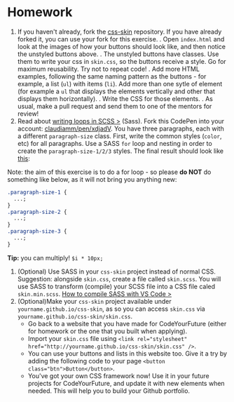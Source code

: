 # Homework

1. If you haven't already, fork the
   [css-skin](https://github.com/Code-Your-Future/css-skin) repository. If you
   have already forked it, you can use your fork for this exercise. . Open
   `index.html` and look at the images of how your buttons should look like, and
   then notice the unstyled buttons above. . The unstyled buttons have classes.
   Use them to write your css in `skin.css`, so the buttons receive a style. Go
   for maximum reusability. Try not to repeat code! . Add more HTML examples,
   following the same naming pattern as the buttons - for example, a list (`ul`)
   with items (`li`). Add more than one sytle of element (for example a `ul`
   that displays the elements vertically and other that displays them
   horizontally). . Write the CSS for those elements. . As usual, make a pull
   request and send them to one of the mentors for review!
1. Read about
   [writing loops in SCSS >](http://clubmate.fi/for-while-and-each-loops-in-sass/)
   (Sass). Fork this CodePen into your account:
   [claudiamm/pen/xdjadV](https://codepen.io/claudiamm/pen/xdjadV). You have three paragraphs, each with
   a different `paragraph-size` class. First, write the common styles (`color`,
   etc) for all paragraphs. Use a SASS `for` loop and nesting in order to create
   the `paragraph-size-1/2/3` styles. The final result should look like [this](assets/loop-paragraph-example.jpg):

Note: the aim of this exercise is to do a for loop - so please **do NOT** do
something like below, as it will not bring you anything new:

```css
.paragraph-size-1 {
  ...;
}
.paragraph-size-2 {
  ...;
}
.paragraph-size-3 {
  ...;
}
```

**Tip:** you can multiply! `$i * 10px;`

1. (Optional) Use SASS in your `css-skin` project instead of normal CSS.
   Suggestion: alongside `skin.css`, create a file called `skin.scss`. You will
   use SASS to transform (compile) your SCSS file into a CSS file caled
   `skin.min.scss`.
   [How to compile SASS with VS Code >](/html-css/compile-scss-instructions.html)
1. (Optional)Make your `css-skin` project available under
   `yourname.github.io/css-skin`, as so you can access `skin.css` via
   `yourname.github.io/css-skin/skin.css`.
   * Go back to a website that you have made for CodeYourFuture (either for
     homework or the one that you built when applying).
   * Import your `skin.css` file using `<link rel="stylesheet"
     href="http://yourname.github.io/css-skin/skin.css" />`.
   * You can use your buttons and lists in this website too. Give it a try by
     adding the following code to your page `<button
     class="btn">Button</button>`.
   * You've got your own CSS framework now! Use it in your future projects for
     CodeYourFuture, and update it with new elements when needed. This will help
     you to build your Github portfolio.
